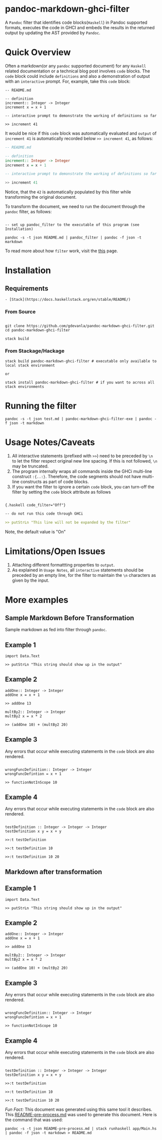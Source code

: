 # pandoc-markdown-ghci-filter

A `Pandoc` filter that identifies code blocks(`Haskell`) in Pandoc supported formats, executes the code in GHCI and embeds the results in the returned output by updating the AST provided by `Pandoc`.

# Quick Overview

Often a markdown(or any `pandoc` supported document) for any `Haskell` related documentation or a technical blog post involves `code` blocks. The `code` block could include `definitions` and also a demonstration of output with an `interactive` prompt. For, example, take this `code` block:

``` {.haskell code-filter=Off}
-- README.md

-- definition
increment:: Integer -> Integer
increment x = x + 1

-- interactive prompt to demonstrate the working of definitions so far

>> increment 41
```

It would be nice if this `code` block was automatically evaluated and `output` of `increment 41` is automatically recorded below `>> increment 41`, as follows:

``` haskell
-- README.md

-- definition
increment:: Integer -> Integer
increment x = x + 1

-- interactive prompt to demonstrate the working of definitions so far

>> increment 41
```

Notice, that the `42` is automatically populated by this filter while transforming the original document.

To transform the document, we need to run the document through the `pandoc` filter, as follows:

``` shell

-- set up pandoc_filter to the executable of this program (see Installation)

pandoc -s -t json README.md | pandoc_filter | pandoc -f json -t markdown

```

To read more about how `filter` work, visit the [this](https://pandoc.org/filters.html) page.

# Installation

## Requirements

    - [Stack](https://docs.haskellstack.org/en/stable/README/)


### From Source
``` shell

git clone https://github.com/gdevanla/pandoc-markdown-ghci-filter.git
cd pandoc-markdown-ghci-filter

stack build

```

### From Stackage/Hackage

``` shell
stack build pandoc-markdown-ghci-filter # executable only available to local stack environment

or

stack install pandoc-markdown-ghci-filter # if you want to across all stack environments

```

# Running the filter

``` shell
pandoc -s -t json test.md | pandoc-markdown-ghci-filter-exe | pandoc -f json -t markdown
```

# Usage Notes/Caveats

1. All interactive statements (prefixed with `>>`) need to be preceded by `\n` to let the filter respect original new line spacing. If this is not followed, `\n` may be truncated.
2. The program internally wraps all commands inside the GHCi multi-line construct `:{..:}`. Therefore, the code segments should not have multi-line constructs as part of code blocks.
3. If you want the filter to ignore a certain `code` block, you can turn-off the filter by setting the `code` block attribute as follows


``` markdown

{.haskell code_filter="Off"}

-- do not run this code through GHCi

>> putStrLn "This line will not be expanded by the filter"
```

Note, the default value is "On"

# Limitations/Open Issues

1. Attaching different formattting properties to `output`.
2. As explained in `Usage Notes`, all `interactive` statements should be preceded by an empty line, for the filter to maintain the `\n` characters as given by the input.

# More examples

## Sample Markdown Before Transformation

Sample markdown as fed into filter through `pandoc`.

## Example 1

``` {.haskell code-filter=Off}
import Data.Text

>> putStrLn "This string should show up in the output"

```
## Example 2

``` {.haskell code-filter=Off}
addOne:: Integer -> Integer
addOne x = x + 1

>> addOne 13

multBy2:: Integer -> Integer
multBy2 x = x * 2

>> (addOne 10) + (multBy2 20)
```

## Example 3

Any errors that occur while executing statements in the `code` block are also rendered.

``` {.haskell code-filter=Off}

wrongFuncDefinition:: Integer -> Integer
wrongFuncDefintion = x + 1

>> functionNotInScope 10
```

## Example 4

Any errors that occur while executing statements in the `code` block are also rendered.

``` {.haskell code-filter=Off}

testDefinition :: Integer -> Integer -> Integer
testDefinition x y = x + y

>>:t testDefinition

>>:t testDefinition 10

>>:t testDefinition 10 20

```



## Markdown after transformation

## Example 1

``` {.haskell code-filter=On}
import Data.Text

>> putStrLn "This string should show up in the output"

```
## Example 2

``` {.haskell code-filter=On}
addOne:: Integer -> Integer
addOne x = x + 1

>> addOne 13

multBy2:: Integer -> Integer
multBy2 x = x * 2

>> (addOne 10) + (multBy2 20)
```

## Example 3

Any errors that occur while executing statements in the `code` block are also rendered.

``` {.haskell code-filter=On}

wrongFuncDefinition:: Integer -> Integer
wrongFuncDefintion = x + 1

>> functionNotInScope 10
```

## Example 4

Any errors that occur while executing statements in the `code` block are also rendered.

``` {.haskell code-filter=On}

testDefinition :: Integer -> Integer -> Integer
testDefinition x y = x + y

>>:t testDefinition

>>:t testDefinition 10

>>:t testDefinition 10 20

```


*Fun Fact:* This document was generated using this same tool it describes. This [README-pre-process.md](https://github.com/gdevanla/pandoc-markdown-ghci-filter/blob/master/README-pre-process.md) was used to generate this document. Here is the command that was used:

``` shell
pandoc -s -t json README-pre-process.md | stack runhaskell app/Main.hs | pandoc -f json -t markdown > README.md
```
